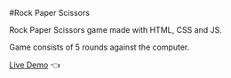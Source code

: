 #Rock Paper Scissors

Rock Paper Scissors game made with HTML, CSS and JS.

Game consists of 5 rounds against the computer.

[Live Demo](https://ahmedzahran15.github.io/RPS/) 👈

